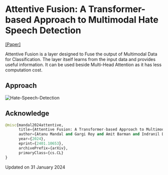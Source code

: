 # Attentive Fusion: A Transformer-based Approach to Multimodal Hate Speech Detection
[[Paper]](https://arxiv.org/abs/2401.10653)


Attentive Fusion is a layer designed to Fuse the output of Multimodal Data for Classification. The layer itself learns from the input data and provides useful information. It can be used beside Multi-Head Attention as it has less computation cost. 

## Approach


![Hate-Speech-Detection](https://github.com/atanumandal0491/Attentive-Fusion/assets/31398278/67be872d-a74c-49d6-ac53-c1ecbdf63398)


## Acknowledge
```python
@misc{mandal2024attentive,
      title={Attentive Fusion: A Transformer-based Approach to Multimodal Hate Speech Detection}, 
      author={Atanu Mandal and Gargi Roy and Amit Barman and Indranil Dutta and Sudip Kumar Naskar},
      year={2024},
      eprint={2401.10653},
      archivePrefix={arXiv},
      primaryClass={cs.CL}
}
```

Updated on 31 January 2024
